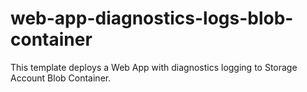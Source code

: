 # web-app-diagnostics-logs-blob-container
This template deploys a Web App with diagnostics logging to Storage Account Blob Container.
